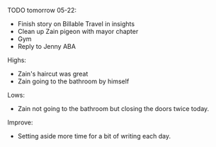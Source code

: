 TODO tomorrow 05-22:

- Finish story on Billable Travel in insights
- Clean up Zain pigeon with mayor chapter
- Gym
- Reply to Jenny ABA

Highs:
- Zain's haircut was great
- Zain going to the bathroom by himself

Lows:
- Zain not going to the bathroom but closing the doors twice today.

Improve:
- Setting aside more time for a bit of writing each day.